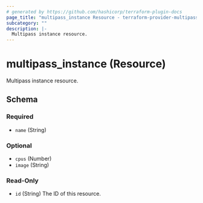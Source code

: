 ```yaml
---
# generated by https://github.com/hashicorp/terraform-plugin-docs
page_title: "multipass_instance Resource - terraform-provider-multipass"
subcategory: ""
description: |-
  Multipass instance resource.
---
```


# multipass_instance (Resource)

Multipass instance resource.



<!-- schema generated by tfplugindocs -->
## Schema

### Required

- `name` (String)

### Optional

- `cpus` (Number)
- `image` (String)

### Read-Only

- `id` (String) The ID of this resource.


